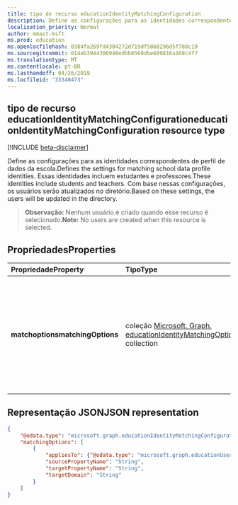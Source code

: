 ```yaml
---
title: tipo de recurso educationIdentityMatchingConfiguration
description: Define as configurações para as identidades correspondentes de perfil de dados da escola. Essas identidades incluem estudantes e professores. Com base nessas configurações, os usuários serão atualizados no diretório.
localization_priority: Normal
author: mmast-msft
ms.prod: education
ms.openlocfilehash: 0384fa269fd4304272d719df5860296d5f788c19
ms.sourcegitcommit: 014eb3944306948edbb6560dbe689816a168c4f7
ms.translationtype: MT
ms.contentlocale: pt-BR
ms.lasthandoff: 04/26/2019
ms.locfileid: "33340473"
---
```

## <a name="educationidentitymatchingconfiguration-resource-type"></a><span data-ttu-id="fd1d0-105">tipo de recurso educationIdentityMatchingConfiguration</span><span class="sxs-lookup"><span data-stu-id="fd1d0-105">educationIdentityMatchingConfiguration resource type</span></span>

[!INCLUDE [beta-disclaimer](../../includes/beta-disclaimer.md)]

<span data-ttu-id="fd1d0-106">Define as configurações para as identidades correspondentes de perfil de dados da escola.</span><span class="sxs-lookup"><span data-stu-id="fd1d0-106">Defines the settings for matching school data profile identities.</span></span> <span data-ttu-id="fd1d0-107">Essas identidades incluem estudantes e professores.</span><span class="sxs-lookup"><span data-stu-id="fd1d0-107">These identities include students and teachers.</span></span> <span data-ttu-id="fd1d0-108">Com base nessas configurações, os usuários serão atualizados no diretório.</span><span class="sxs-lookup"><span data-stu-id="fd1d0-108">Based on these settings, the users will be updated in the directory.</span></span>

> <span data-ttu-id="fd1d0-109">**Observação:** Nenhum usuário é criado quando esse recurso é selecionado.</span><span class="sxs-lookup"><span data-stu-id="fd1d0-109">**Note:** No users are created when this resource is selected.</span></span>

## <a name="properties"></a><span data-ttu-id="fd1d0-110">Propriedades</span><span class="sxs-lookup"><span data-stu-id="fd1d0-110">Properties</span></span>

| <span data-ttu-id="fd1d0-111">Propriedade</span><span class="sxs-lookup"><span data-stu-id="fd1d0-111">Property</span></span> | <span data-ttu-id="fd1d0-112">Tipo</span><span class="sxs-lookup"><span data-stu-id="fd1d0-112">Type</span></span> | <span data-ttu-id="fd1d0-113">Descrição</span><span class="sxs-lookup"><span data-stu-id="fd1d0-113">Description</span></span> |
|:-|:-|:-|
| <span data-ttu-id="fd1d0-114">**matchoptions**</span><span class="sxs-lookup"><span data-stu-id="fd1d0-114">**matchingOptions**</span></span> | <span data-ttu-id="fd1d0-115">coleção [Microsoft. Graph. educationIdentityMatchingOptions](educationidentitymatchingoptions.md)</span><span class="sxs-lookup"><span data-stu-id="fd1d0-115">[microsoft.graph.educationIdentityMatchingOptions](educationidentitymatchingoptions.md) collection</span></span> | <span data-ttu-id="fd1d0-116">Mapeamento entre a conta de usuário e as opções a serem usadas para identificar exclusivamente o usuário a ser atualizado.</span><span class="sxs-lookup"><span data-stu-id="fd1d0-116">Mapping between the user account and the options to use to uniquely identify the user to update.</span></span> |

## <a name="json-representation"></a><span data-ttu-id="fd1d0-117">Representação JSON</span><span class="sxs-lookup"><span data-stu-id="fd1d0-117">JSON representation</span></span>
<!-- {
  "blockType": "resource",
  "optionalProperties": [

  ],
  "@odata.type": "microsoft.graph.educationIdentityMatchingConfiguration"
}-->

```json
{
    "@odata.type": "microsoft.graph.educationIdentityMatchingConfiguration",
    "matchingOptions": [
        {
            "appliesTo": {"@odata.type": "microsoft.graph.educationUserRole"},
            "sourcePropertyName": "String",
            "targetPropertyName": "String",
            "targetDomain": "String"
        }
    ]
}
```
